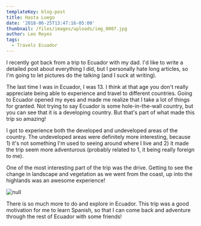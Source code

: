 ```yaml
---
templateKey: blog-post
title: Hasta Luego
date: '2018-06-25T13:47:16-05:00'
thumbnail: /files/images/uploads/img_0007.jpg
author: Leo Reyes
tags:
  - Travels Ecuador
---
```

I recently got back from a trip to Ecuador with my dad. I'd like to write a detailed post about everything I did, but I personally hate long articles, so I'm going to let pictures do the talking (and I suck at writing).

The last time I was in Ecuador, I was 13. I think at that age you don't really appreciate being able to experience and travel to different countries. Going to Ecuador opened my eyes and made me realize that I take a lot of things for granted. Not trying to say Ecuador is some hole-in-the-wall country, but you can see that it is a developing country. But that's part of what made this trip so amazing!

I got to experience both the developed and undeveloped areas of the country. The undeveloped areas were definitely more interesting, because 1) it's not something I'm used to seeing around where I live and 2) it made the trip seem more adventurous (probably related to 1, it being really foreign to me).

One of the most interesting part of the trip was the drive. Getting to see the change in landscape and vegetation as we went from the coast, up into the highlands was an awesome experience!

![null](/files/images/uploads/img_0100.jpg)

There is so much more to do and explore in Ecuador. This trip was a good motivation for me to learn Spanish, so that I can come back and adventure through the rest of Ecuador with some friends!
